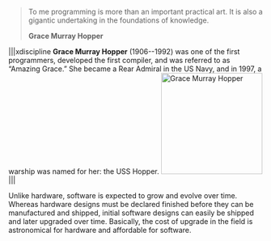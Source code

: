 > To me programming is more than an important practical art. It is also a gigantic undertaking in the foundations of knowledge.<br/>
>
> __Grace Murray Hopper__





|||xdiscipline
**Grace Murray Hopper** (1906--1992) was one of the first programmers, developed the first compiler, and was referred to as “Amazing Grace.” She became a Rear Admiral in the US Navy, and in 1997, a warship was named for her: the USS Hopper.
<img alt='Grace Murray Hopper' src='ch_backwards_forwards/figs/Hopper.png' style='width:200px' />
|||






Unlike hardware, software is expected to grow and evolve over time. Whereas hardware designs must be declared finished before they can be manufactured and shipped, initial software designs can easily be shipped and later upgraded over time. Basically, the cost of upgrade in the field is astronomical for hardware and affordable for software.